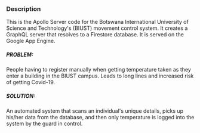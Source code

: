 ### Description
This is the Apollo Server code for the Botswana International University of Science and Technology's (BIUST) movement control system. It creates a GraphQL server that resolves to a Firestore database. It is served on the Google App Engine.

##### PROBLEM: 
People having to register manually when getting temperature taken as they enter a building in the BIUST campus. Leads to long lines and increased risk of getting Covid-19.

##### SOLUTION: 
An automated system that scans an individual's unique details, picks up his/her data from the database, and then only temperature is logged into the system by the guard in control.
